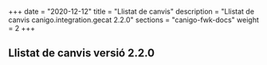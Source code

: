 +++
date        = "2020-12-12"
title       = "Llistat de canvis"
description = "Llistat de canvis canigo.integration.gecat 2.2.0"
sections    = "canigo-fwk-docs"
weight		= 2
+++

## Llistat de canvis versió 2.2.0

